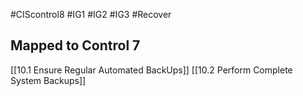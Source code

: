 #CIScontrol8 #IG1 #IG2  #IG3 #Recover
## Mapped to Control 7
[[10.1 Ensure Regular Automated BackUps]]
[[10.2 Perform Complete System Backups]]

